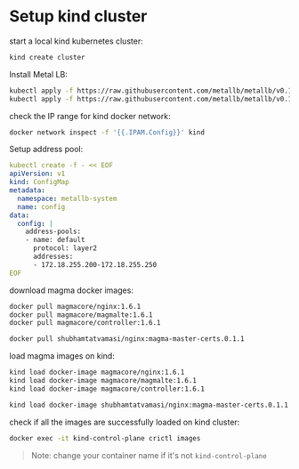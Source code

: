 # Setup kind cluster

start a local kind kubernetes cluster:
```bash
kind create cluster
```

Install Metal LB:
```bash
kubectl apply -f https://raw.githubusercontent.com/metallb/metallb/v0.11.0/manifests/namespace.yaml
kubectl apply -f https://raw.githubusercontent.com/metallb/metallb/v0.11.0/manifests/metallb.yaml
```

check the IP range for kind docker network:
```bash
docker network inspect -f '{{.IPAM.Config}}' kind
```

Setup address pool:
```yaml
kubectl create -f - << EOF
apiVersion: v1
kind: ConfigMap
metadata:
  namespace: metallb-system
  name: config
data:
  config: |
    address-pools:
    - name: default
      protocol: layer2
      addresses:
      - 172.18.255.200-172.18.255.250
EOF
```

download magma docker images:
```bash
docker pull magmacore/nginx:1.6.1
docker pull magmacore/magmalte:1.6.1
docker pull magmacore/controller:1.6.1

docker pull shubhamtatvamasi/nginx:magma-master-certs.0.1.1
```

load magma images on kind:
```bash
kind load docker-image magmacore/nginx:1.6.1
kind load docker-image magmacore/magmalte:1.6.1
kind load docker-image magmacore/controller:1.6.1

kind load docker-image shubhamtatvamasi/nginx:magma-master-certs.0.1.1
```

check if all the images are successfully loaded on kind cluster:
```bash
docker exec -it kind-control-plane crictl images
```
> Note: change your container name if it's not `kind-control-plane`

